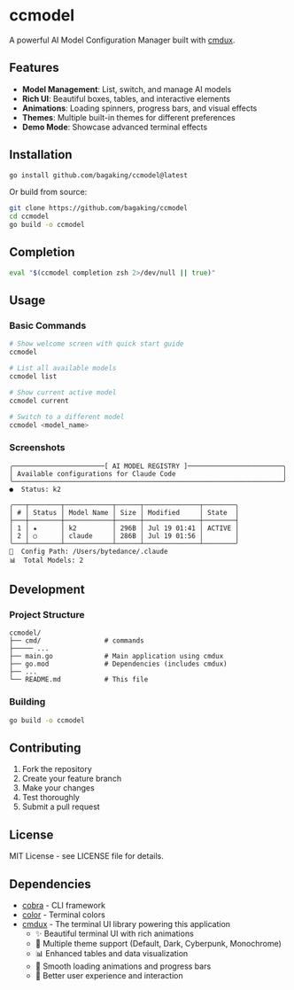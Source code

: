 # ccmodel

A powerful AI Model Configuration Manager built with [cmdux](https://github.com/bagaking/cmdux).

## Features

- **Model Management**: List, switch, and manage AI models
- **Rich UI**: Beautiful boxes, tables, and interactive elements
- **Animations**: Loading spinners, progress bars, and visual effects
- **Themes**: Multiple built-in themes for different preferences
- **Demo Mode**: Showcase advanced terminal effects

## Installation

```bash
go install github.com/bagaking/ccmodel@latest
```

Or build from source:

```bash
git clone https://github.com/bagaking/ccmodel
cd ccmodel
go build -o ccmodel
```

## Completion

```zsh
eval "$(ccmodel completion zsh 2>/dev/null || true)"
```

## Usage

### Basic Commands

```bash
# Show welcome screen with quick start guide
ccmodel

# List all available models
ccmodel list

# Show current active model
ccmodel current

# Switch to a different model
ccmodel <model_name>
```

### Screenshots

```
╭───────────────────────[ AI MODEL REGISTRY ]────────────────────────╮
│ Available configurations for Claude Code                           │
╰────────────────────────────────────────────────────────────────────╯
●  Status: k2

╭───┬────────┬────────────┬──────┬──────────────┬────────╮
│ # │ Status │ Model Name │ Size │ Modified     │ State  │
├───┼────────┼────────────┼──────┼──────────────┼────────┤
│ 1 │ ★      │ k2         │ 296B │ Jul 19 01:41 │ ACTIVE │
│ 2 │ ○      │ claude     │ 286B │ Jul 19 01:56 │        │
╰───┴────────┴────────────┴──────┴──────────────┴────────╯
📁  Config Path: /Users/bytedance/.claude
📊  Total Models: 2
```
 
## Development

### Project Structure

```
ccmodel/
├── cmd/                # commands
├───── ...
├── main.go             # Main application using cmdux
├── go.mod              # Dependencies (includes cmdux)
├── ...
└── README.md           # This file
```


### Building

```bash
go build -o ccmodel
```

## Contributing

1. Fork the repository
2. Create your feature branch
3. Make your changes
4. Test thoroughly
5. Submit a pull request

## License

MIT License - see LICENSE file for details.

## Dependencies


- [cobra](https://github.com/spf13/cobra) - CLI framework
- [color](https://github.com/fatih/color) - Terminal colors
- [cmdux](https://github.com/bagaking/cmdux) - The terminal UI library powering this application
    - ✨ Beautiful terminal UI with rich animations
    - 🎨 Multiple theme support (Default, Dark, Cyberpunk, Monochrome)
    - 📊 Enhanced tables and data visualization
    - 🚀 Smooth loading animations and progress bars
    - 🎯 Better user experience and interaction